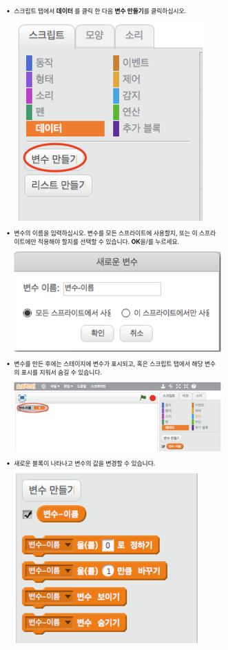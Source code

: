 + 스크립트 탭에서 **데이터** 를 클릭 한 다음 **변수 만들기**를 클릭하십시오.
    
    ![데이터 블록](images/data-blocks.png)

+ 변수의 이름을 입력하십시오. 변수를 모든 스프라이트에 사용할지, 또는 이 스프라이트에만 적용해야 할지를 선택할 수 있습니다. **OK**을/를 누르세요.
    
    ![변수 만들기](images/create-variable.png)

+ 변수를 만든 후에는 스테이지에 변수가 표시되고, 혹은 스크립트 탭에서 해당 변수의 표시를 지워서 숨길 수 있습니다.
    
    ![변수 블록](images/variable-show.png)

+ 새로운 블록이 나타나고 변수의 값을 변경할 수 있습니다.
    
    ![변수 블록](images/variable-blocks.png)